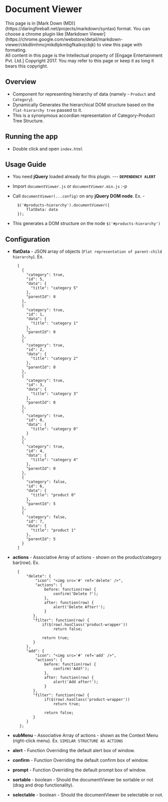 # Document Viewer

<disclaimer>
This page is in [Mark Down (MD)](https://daringfireball.net/projects/markdown/syntax) format. You can choose a chrome plugin like [Markdown Viewer](https://chrome.google.com/webstore/detail/markdown-viewer/ckkdlimhmcjmikdlpkmbgfkaikojcbjk) to view this page with formating.<br />
All content in this page is the Intellectual property of [Engage Entertainment Pvt. Ltd.] Copyright 2017. You may refer to this page or keep it as long it bears this copyright.
</disclaimer>

## Overview

* Component for representing hierarchy of data (namely - `Product` and `Category`).
* Dynamically Generates the hierarchical DOM structure based on the `flat-hierarchy tree` passed to it.
* This is a synonymous accordian representation of Category-Product Tree Structure.


## Running the app

* Double click and open `index.html`


## Usage Guide

* You need **jQuery** loaded already for this plugin. --- **`DEPENDENCY ALERT`**
* Import `documentViewer.js` or `documentViewer.min.js` :-p
* Call `documentViewer(...config)` on any **jQuery DOM node**. Ex. -

        $('#products-hierarchy').documentViewer({
            flatData: data
        });

* This generates a DOM structure on the node `$('#products-hierarchy')`


## Configuration

* **flatData** - JSON array of objects (`Flat representation of parent-child hierarchy`). Ex.

        [
          {
            "category": true,
            "id": 5,
            "data": {
              "title": "category 5"
            },
            "parentId": 0
          },
          {
            "category": true,
            "id": 1,
            "data": {
              "title": "category 1"
            },
            "parentId": 0
          },
          {
            "category": true,
            "id": 2,
            "data": {
              "title": "category 2"
            },
            "parentId": 0
          },
          {
            "category": true,
            "id": 3,
            "data": {
              "title": "category 3"
            },
            "parentId": 0
          },
          {
            "category": true,
            "id": 0,
            "data": {
              "title": "category 0"
            }
          },
          {
            "category": true,
            "id": 4,
            "data": {
              "title": "category 4"
            },
            "parentId": 0
          },
          {
            "category": false,
            "id": 6,
            "data": {
              "title": "product 0"
            },
            "parentId": 5
          },
          {
            "category": false,
            "id": 7,
            "data": {
              "title": "product 1"
            },
            "parentId": 5
          }
        ]

* **actions** - Associative Array of actions - shown on the product/category bar(row). Ex.

        {
            "delete": {
                "icon": "<img src='#' ref='delete' />",
                "actions": {
                    before: function(row) {
                        confirm('Delete ?');
                    },
                    after: function(row) {
                        alert('Delete After!');
                    }
               },
               "filter": function(row) {
                   if($(row).hasClass('product-wrapper'))
                        return false;

                   return true;
               }
            },
            "add": {
                "icon": "<img src='#' ref='add' />",
                "actions": {
                    before: function(row) {
                        confirm('Add?');
                    },
                    after: function(row) {
                        alert('Add after!');
                    }
               },
               "filter": function(row) {
                    if($(row).hasClass('product-wrapper'))
                        return true;

                    return false;
               }
            }
         };


* **subMenu** -  Associative Array of actions - shown as the Context Menu (right-click menu). Ex. `SIMILAR STRUCTURE AS ACTIONS`

* **alert** - Function Overriding the default alert box of window.

* **confirm** - Function Overriding the default confirm box of window.

* **prompt** - Function Overriding the default prompt box of window.

* **sortable** - boolean - Should the documentViewer be sortable or not (drag and drop functionality).

* **selectable** - boolean - Should the documentViewer be selectable or not.

